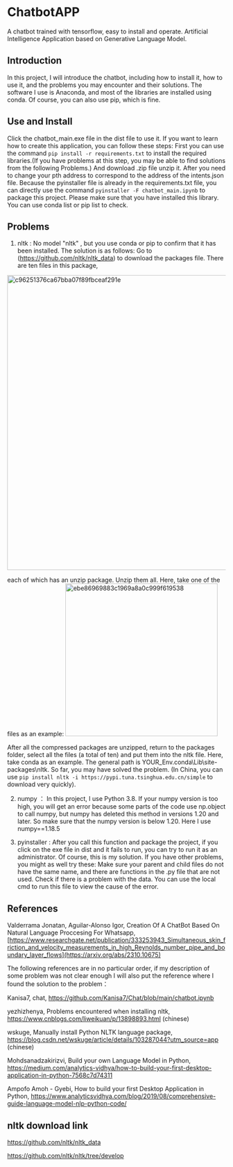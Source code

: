 # ChatbotAPP
A chatbot trained with tensorflow, easy to install and operate. Artificial Intelligence Application
based on Generative Language Model.

## Introduction
In this project, I will introduce the chatbot, including how to install it, how to use it, and the problems you may encounter and their solutions. The software I use is Anaconda, and most of the libraries are installed using conda. Of course, you can also use pip, which is fine.

##  Use and Install

Click the chatbot_main.exe file in the dist file to use it.
If you want to learn how to create this application, you can follow these steps: First you can use the command `pip install -r requirements.txt` to install the required libraries.(If you have problems at this step, you may be able to find solutions from the following Problems.) And download .zip file unzip it. After you need to change your pth address to correspond to the address of the intents.json file. Because the pyinstaller file is already in the requirements.txt file, you can directly use the command `pyinstaller -F chatbot_main.ipynb` to package this project. Please make sure that you have installed this library. You can use conda list or pip list to check.

## Problems

1. nltk : 
No model "nltk" , but you use conda or pip to confirm that it has been installed. The solution is as follows: Go to (https://github.com/nltk/nltk_data) to download the packages file. There are ten files in this package,
<img width="678" alt="c96251376ca67bba07f89fbceaf291e" src="https://github.com/zhizhongheik/ChatbotAPP/assets/136669816/5c45e515-c233-4bc7-aad4-13edb203972b">

each of which has an unzip package. Unzip them all. Here, take one of the files as an example: <img width="351" alt="ebe86969883c1969a8a0c999f619538" src="https://github.com/zhizhongheik/ChatbotAPP/assets/136669816/45e71e47-cb4c-48e0-9fe9-4fb843d1c11f">

After all the compressed packages are unzipped, return to the packages folder, select all the files (a total of ten) and put them into the nltk file. Here, take conda as an example. The general path is YOUR_Env\.conda\Lib\site-packages\nltk. So far, you may have solved the problem. (In China, you can use `pip install nltk -i https://pypi.tuna.tsinghua.edu.cn/simple` to download very quickly).

2. numpy ：
In this project, I use Python 3.8. If your numpy version is too high, you will get an error because some parts of the code use np.object to call numpy, but numpy has deleted this method in versions 1.20 and later. So make sure that the numpy version is below 1.20. Here I use numpy==1.18.5

3. pyinstaller : 
After you call this function and package the project, if you click on the exe file in dist and it fails to run, you can try to run it as an administrator. Of course, this is my solution. 
If you have other problems, you might as well try these: Make sure your parent and child files do not have the same name, and there are functions in the .py file that are not used. Check if there is a problem with the data. You can use the local cmd to run this file to view the cause of the error.

## References

Valderrama Jonatan, Aguilar-Alonso Igor, Creation Of A ChatBot Based On Natural Language Proccesing For Whatsapp, [https://www.researchgate.net/publication/333253943_Simultaneous_skin_friction_and_velocity_measurements_in_high_Reynolds_number_pipe_and_boundary_layer_flows](https://arxiv.org/abs/2310.10675)

The following references are in no particular order, if my description of some problem was not clear enough I will also put the reference where I found the solution to the problem：

Kanisa7, chat, https://github.com/Kanisa7/Chat/blob/main/chatbot.ipynb

yezhizhenya, Problems encountered when installing nltk, https://www.cnblogs.com/liweikuan/p/13898893.html (chinese)

wskuge, Manually install Python NLTK language package, https://blog.csdn.net/wskuge/article/details/103287044?utm_source=app (chinese)

Mohdsanadzakirizvi, Build your own Language Model in Python, https://medium.com/analytics-vidhya/how-to-build-your-first-desktop-application-in-python-7568c7d74311

Ampofo Amoh - Gyebi, How to build your first Desktop Application in Python, https://www.analyticsvidhya.com/blog/2019/08/comprehensive-guide-language-model-nlp-python-code/

## nltk download link 

https://github.com/nltk/nltk_data

https://github.com/nltk/nltk/tree/develop
